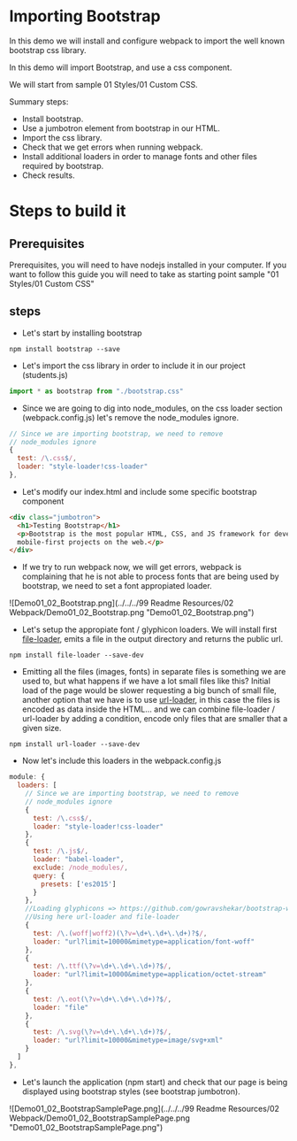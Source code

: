# Importing Bootstrap

In this demo we will install and configure webpack to import the well known
bootstrap css library.

In this demo will import Bootstrap, and use a css component.

We will start from sample 01 Styles/01 Custom CSS.

Summary steps:
 - Install bootstrap.
 - Use a jumbotron element from bootstrap in our HTML.
 - Import the css library.
 - Check that we get errors when running webpack.
 - Install additional loaders in order to manage fonts and other
 files required by bootstrap.
 - Check results.


# Steps to build it

## Prerequisites

Prerequisites, you will need to have nodejs installed in your computer. If you want to follow this guide you will need to take as starting point sample "01 Styles/01 Custom CSS"

## steps

- Let's start by installing bootstrap

```
npm install bootstrap --save
```

- Let's import the css library in order to include it in our project (students.js)

```javascript
import * as bootstrap from "./bootstrap.css"
```

- Since we are going to dig into node_modules, on the css loader section (webpack.config.js) let's remove the node_modules ignore.

````javascript
// Since we are importing bootstrap, we need to remove
// node_modules ignore
{
  test: /\.css$/,
  loader: "style-loader!css-loader"
},
````

- Let's modify our index.html and include some specific bootstrap component


````html
<div class="jumbotron">
  <h1>Testing Bootstrap</h1>
  <p>Bootstrap is the most popular HTML, CSS, and JS framework for developing responsive,
  mobile-first projects on the web.</p>
</div>
````

- If we try to run webpack now, we will get errors, webpack is complaining that he is not able to process fonts that are being
used by bootstrap, we need to set a font appropiated loader.

![Demo01_02_Bootstrap.png](../../../99 Readme Resources/02 Webpack/Demo01_02_Bootstrap.png "Demo01_02_Bootstrap.png")

- Let's setup the appropiate font / glyphicon loaders. We will install
first [file-loader](https://github.com/webpack/file-loader), emits a file in the output directory and returns the
public url.

````
npm install file-loader --save-dev
````

- Emitting all the files (images, fonts) in separate files is something we are used to, but what happens if we have a lot small files like this? Initial load of the page would be slower requesting a big bunch of small file, another option that we have is to use [url-loader](https://github.com/webpack/url-loader), in this case the files is encoded as data inside the HTML... and we can combine file-loader / url-loader by adding a condition, encode only files that are smaller that a given size.

````
npm install url-loader --save-dev
````

- Now let's include this loaders in the webpack.config.js

```javascript
module: {
  loaders: [
    // Since we are importing bootstrap, we need to remove
    // node_modules ignore
    {
      test: /\.css$/,
      loader: "style-loader!css-loader"
    },
    {
      test: /\.js$/,
      loader: "babel-loader",
      exclude: /node_modules/,
      query: {
        presets: ['es2015']
      }
    },
    //Loading glyphicons => https://github.com/gowravshekar/bootstrap-webpack
    //Using here url-loader and file-loader
    {
      test: /\.(woff|woff2)(\?v=\d+\.\d+\.\d+)?$/,
      loader: "url?limit=10000&mimetype=application/font-woff"
    },
    {
      test: /\.ttf(\?v=\d+\.\d+\.\d+)?$/,
      loader: "url?limit=10000&mimetype=application/octet-stream"
    },
    {
      test: /\.eot(\?v=\d+\.\d+\.\d+)?$/,
      loader: "file"
    },
    {
      test: /\.svg(\?v=\d+\.\d+\.\d+)?$/,
      loader: "url?limit=10000&mimetype=image/svg+xml"
    }
  ]
},
```

- Let's launch the application (npm start) and check that our page is being displayed
using bootstrap styles (see bootstrap jumbotron).

![Demo01_02_BootstrapSamplePage.png](../../../99 Readme Resources/02 Webpack/Demo01_02_BootstrapSamplePage.png "Demo01_02_BootstrapSamplePage.png")
